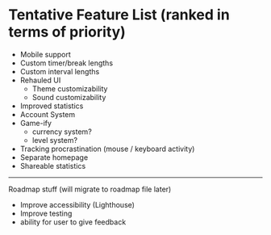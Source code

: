 # Tentative Feature List (ranked in terms of priority)
- Mobile support
- Custom timer/break lengths
- Custom interval lengths
- Rehauled UI
  - Theme customizability
  - Sound customizability
- Improved statistics
- Account System
- Game-ify
  - currency system?
  - level system?
- Tracking procrastination (mouse / keyboard activity)
- Separate homepage
- Shareable statistics


---
Roadmap stuff (will migrate to roadmap file later)
- Improve accessibility (Lighthouse)
- Improve testing
- ability for user to give feedback
